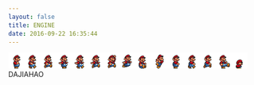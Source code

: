 ```yaml
---
layout: false
title: ENGINE
date: 2016-09-22 16:35:44
---
```


<html>
<head>
    <title>mnm</title>
</head>
<body>
<img src="./images/mr.png">
<div>DAJIAHAO</div>
<script data-main="./Mario/Mario" src="//cdn.bootcss.com/require.js/2.3.2/require.js"></script>
</body>
</html>
